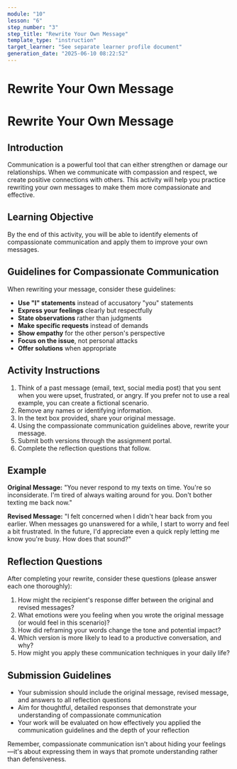 ```yaml
---
module: "10"
lesson: "6"
step_number: "3"
step_title: "Rewrite Your Own Message"
template_type: "instruction"
target_learner: "See separate learner profile document"
generation_date: "2025-06-10 08:22:52"
---
```


# Rewrite Your Own Message

# Rewrite Your Own Message

## Introduction
Communication is a powerful tool that can either strengthen or damage our relationships. When we communicate with compassion and respect, we create positive connections with others. This activity will help you practice rewriting your own messages to make them more compassionate and effective.

## Learning Objective
By the end of this activity, you will be able to identify elements of compassionate communication and apply them to improve your own messages.

## Guidelines for Compassionate Communication
When rewriting your message, consider these guidelines:
- **Use "I" statements** instead of accusatory "you" statements
- **Express your feelings** clearly but respectfully
- **State observations** rather than judgments
- **Make specific requests** instead of demands
- **Show empathy** for the other person's perspective
- **Focus on the issue**, not personal attacks
- **Offer solutions** when appropriate

## Activity Instructions
1. Think of a past message (email, text, social media post) that you sent when you were upset, frustrated, or angry. If you prefer not to use a real example, you can create a fictional scenario.
2. Remove any names or identifying information.
3. In the text box provided, share your original message.
4. Using the compassionate communication guidelines above, rewrite your message.
5. Submit both versions through the assignment portal.
6. Complete the reflection questions that follow.

## Example

**Original Message:**
"You never respond to my texts on time. You're so inconsiderate. I'm tired of always waiting around for you. Don't bother texting me back now."

**Revised Message:**
"I felt concerned when I didn't hear back from you earlier. When messages go unanswered for a while, I start to worry and feel a bit frustrated. In the future, I'd appreciate even a quick reply letting me know you're busy. How does that sound?"

## Reflection Questions
After completing your rewrite, consider these questions (please answer each one thoroughly):

1. How might the recipient's response differ between the original and revised messages?
2. What emotions were you feeling when you wrote the original message (or would feel in this scenario)?
3. How did reframing your words change the tone and potential impact?
4. Which version is more likely to lead to a productive conversation, and why?
5. How might you apply these communication techniques in your daily life?

## Submission Guidelines
- Your submission should include the original message, revised message, and answers to all reflection questions
- Aim for thoughtful, detailed responses that demonstrate your understanding of compassionate communication
- Your work will be evaluated on how effectively you applied the communication guidelines and the depth of your reflection

Remember, compassionate communication isn't about hiding your feelings—it's about expressing them in ways that promote understanding rather than defensiveness.